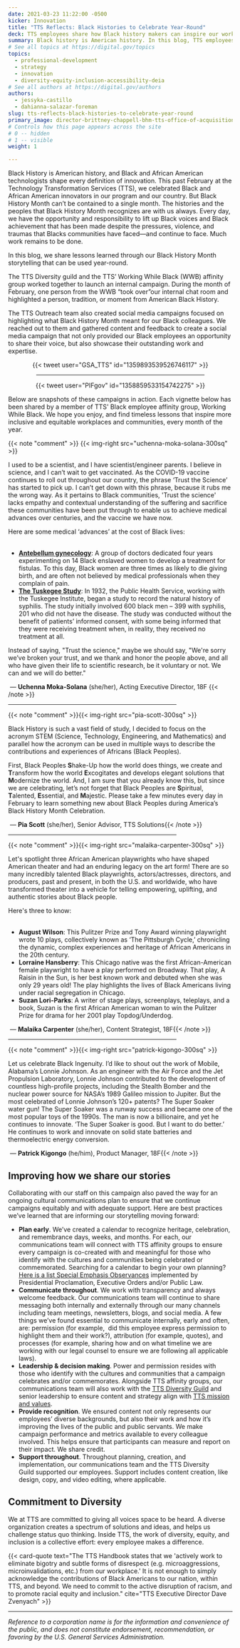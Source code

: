 ```yaml
---
date: 2021-03-23 11:22:00 -0500
kicker: Innovation
title: "TTS Reflects: Black Histories to Celebrate Year-Round"
deck: TTS employees share how Black history makers can inspire our work and innovation year-round.
summary: Black history is American history. In this blog, TTS employees share how Black history makers can inspire our work and innovation year-round.
# See all topics at https://digital.gov/topics
topics:
  - professional-development
  - strategy
  - innovation
  - diversity-equity-inclusion-accessibility-deia
# See all authors at https://digital.gov/authors
authors:
  - jessyka-castillo
  - dahianna-salazar-foreman
slug: tts-reflects-black-histories-to-celebrate-year-round
primary_image: director-brittney-chappell-bhm-tts-office-of-acquisitions
# Controls how this page appears across the site
# 0 -- hidden
# 1 -- visible
weight: 1

---
```


Black History is American history, and Black and African American technologists shape every definition of innovation. This past February at the Technology Transformation Services (TTS), we celebrated Black and African American innovators in our program and our country. But Black History Month can’t be contained to a single month. The histories and the peoples that Black History Month recognizes are with us always. Every day, we have the opportunity and responsibility to lift up Black voices and Black achievement that has been made despite the pressures, violence, and traumas that Blacks communities have faced—and continue to face. Much work remains to be done. 

In this blog, we share lessons learned through our Black History Month storytelling that can be used year-round. 

The TTS Diversity guild and the TTS’ Working While Black (WWB) affinity group worked together to launch an internal campaign. During the month of February, one person from the WWB “took over”our internal chat room and highlighted a person, tradition, or moment from American Black History. 

The TTS Outreach team also created social media campaigns focused on highlighting what Black History Month meant for our Black colleagues. We reached out to them and gathered content and feedback to create a social media campaign that not only provided our Black employees an opportunity to share their voice, but also showcase their outstanding work and expertise. 

<center>{{< tweet user="GSA_TTS" id="1359893539526746117" >}}

<hr width="75%">

{{< tweet user="PIFgov" id="1358859533154742275" >}}</center>

Below are snapshots of these campaigns in action. Each vignette below has been shared by a member of TTS' Black employee affinity group, Working While Black. We hope you enjoy, and find timeless lessons that inspire more inclusive and equitable workplaces and communities, every month of the year. 

{{< note "comment" >}}
  {{< img-right src="uchenna-moka-solana-300sq" >}}

  I used to be a scientist, and I have scientist/engineer parents. I believe in science, and I can’t wait to get vaccinated. As the COVID-19 vaccine continues to roll out throughout our country, the phrase ‘Trust the Science’ has started to pick up. I can’t get down with this phrase, because it rubs me the wrong way. As it pertains to Black communities, 'Trust the science' lacks empathy and contextual understanding of the suffering and sacrifice these communities have been put through to enable us to achieve medical advances over centuries, and the vaccine we have now. 

  Here are some medical ‘advances’ at the cost of Black lives: <br /><br />

  * **[Antebellum gynecology](https://www.ncbi.nlm.nih.gov/pmc/articles/PMC6727302/)**: A group of doctors dedicated four years experimenting on 14 Black enslaved women to develop a treatment for fistulas. To this day, Black women are three times as likely to die giving birth, and are often not believed by medical professionals when they complain of pain. 
  * **[The Tuskegee Study](https://www.cdc.gov/tuskegee/timeline.htm)**: In 1932, the Public Health Service, working with the Tuskegee Institute, began a study to record the natural history of syphilis. The study initially involved 600 black men – 399 with syphilis, 201 who did not have the disease. The study was conducted without the benefit of patients’ informed consent, with some being informed that they were receiving treatment when, in reality, they received no treatment at all. 

  Instead of saying, &#34;Trust the science,&#34; maybe we should say, &#34;We're sorry we’ve broken your trust, and we thank and honor the people above, and all who have given their life to scientific research, be it voluntary or not. We can and we will do better.&#34;

   — **Uchenna Moka-Solana** (she/her), Acting Executive Director, 18F
{{< /note >}}

<hr width="75%">

{{< note "comment" >}}{{< img-right src="pia-scott-300sq" >}}

Black History is such a vast field of study, I decided to focus on the acronym STEM (Science, Technology, Engineering, and Mathematics) and parallel how the acronym can be used in multiple ways to describe the contributions and experiences of Africans (Black Peoples). 

First, Black Peoples **S**hake-Up how the world does things, we create and **T**ransform how the world **E**xcogitates and develops elegant solutions that **M**odernize the world. And, I am sure that you already know this, but since we are celebrating, let’s not forget that Black Peoples are **S**piritual, **T**alented, **E**ssential, and **M**ajestic. Please take a few minutes every day in February to learn something new about Black Peoples during America’s Black History Month Celebration. 

 — **Pia Scott** (she/her), Senior Advisor, TTS Solutions{{< /note >}}

<hr width="75%">

{{< note "comment" >}}{{< img-right src="malaika-carpenter-300sq" >}}

Let's spotlight three African American playwrights who have shaped American theater and had an enduring legacy on the art form! There are so many incredibly talented Black playwrights, actors/actresses, directors, and producers, past and present, in both the U.S. and worldwide, who have transformed theater into a vehicle for telling empowering, uplifting, and authentic stories about Black people. 

Here's three to know: <br /><br />

* **August Wilson**: This Pulitzer Prize and Tony Award winning playwright wrote 10 plays, collectively known as ‘The Pittsburgh Cycle,’ chronicling the dynamic, complex experiences and heritage of African Americans in the 20th century. 
* **Lorraine Hansberry**: This Chicago native was the first African-American female playwright to have a play performed on Broadway. That play, A Raisin in the Sun, is her best known work and debuted when she was only 29 years old! The play highlights the lives of Black Americans living under racial segregation in Chicago. 
* **Suzan Lori-Parks**: A writer of stage plays, screenplays, teleplays, and a book, Suzan is the first African American woman to win the Pulitzer Prize for drama for her 2001 play Topdog/Underdog. 

 — **Malaika Carpenter** (she/her), Content Strategist, 18F{{< /note >}}

<hr width="75%">

{{< note "comment" >}}{{< img-right src="patrick-kigongo-300sq" >}}

Let us celebrate Black Ingenuity. I’d like to shout out the work of Mobile, Alabama’s Lonnie Johnson. As an engineer with the Air Force and the Jet Propulsion Laboratory, Lonnie Johnson contributed to the development of countless high-profile projects, including the Stealth Bomber and the nuclear power source for NASA’s 1989 Galileo mission to Jupiter. But the most celebrated of Lonnie Johnson’s 120+ patents? The Super Soaker water gun! The Super Soaker was a runway success and became one of the most popular toys of the 1990s. The man is now a billionaire, and yet he continues to innovate. ‘The Super Soaker is good. But I want to do better.’ He continues to work and innovate on solid state batteries and thermoelectric energy conversion. 

 — **Patrick Kigongo** (he/him), Product Manager, 18F{{< /note >}}

## Improving how we share our stories

Collaborating with our staff on this campaign also paved the way for an ongoing cultural communications plan to ensure that we continue campaigns equitably and with adequate support. Here are best practices we’ve learned that are informing our storytelling moving forward:

* **Plan early**. We’ve created a calendar to recognize heritage, celebration, and remembrance days, weeks, and months. For each, our communications team will connect with TTS affinity groups to ensure every campaign is co-created with and meaningful for those who identify with the cultures and communities being celebrated or commemorated. Searching for a calendar to begin your own planning? [Here is a list Special Emphasis Observances](https://www.archives.gov/eeo/special-observances) implemented by Presidential Proclamation, Executive Orders and/or Public Law.
* **Communicate throughout**. We work with transparency and always welcome feedback. Our communications team will continue to share messaging both internally and externally through our many channels including team meetings, newsletters, blogs, and social media. A few things we’ve found essential to communicate internally, early and often, are: permission (for example,  did this employee express permission to highlight them and their work?), attribution (for example, quotes), and processes (for example, sharing how and on what timeline we are working with our legal counsel to ensure we are following all applicable laws).
* **Leadership & decision making**. Power and permission resides with those who identify with the cultures and communities that a campaign celebrates and/or commemorates. Alongside TTS affinity groups, our communications team will also work with the [TTS Diversity Guild](https://handbook.tts.gsa.gov/diversity/) and senior leadership to ensure content and strategy align with [TTS mission and values](https://www.gsa.gov/tts).
* **Provide recognition**. We ensured content not only represents our employees’ diverse backgrounds, but also their work and how it’s improving the lives of the public and public servants. We make campaign performance and metrics available to every colleague involved. This helps ensure that participants can measure and report on their impact. We share credit.
* **Support throughout**. Throughout planning, creation, and implementation, our communications team and the TTS Diversity Guild supported our employees. Support includes content creation, like design, copy, and video editing, where applicable. 

## Commitment to Diversity

We at TTS are committed to giving all voices space to be heard. A diverse organization creates a spectrum of solutions and ideas, and helps us challenge status quo thinking. Inside TTS, the work of diversity, equity, and inclusion is a collective effort: every employee makes a difference. 

{{< card-quote text="The TTS Handbook states that we 'actively work to eliminate bigotry and subtle forms of disrespect (e.g. microaggressions, microinvalidations, etc.) from our workplace.' It is not enough to simply acknowledge the contributions of Black Americans to our nation, within TTS, and beyond. We need to commit to the active disruption of racism, and to promote racial equity and inclusion." cite="TTS Executive Director Dave Zvenyach" >}}

---

*Reference to a corporation name is for the information and convenience of the public, and does not constitute endorsement, recommendation, or favoring by the U.S. General Services Administration.*
